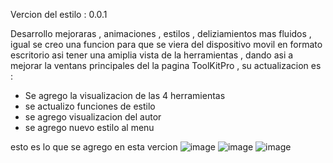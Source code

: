 Vercion del estilo : 0.0.1

Desarrollo mejoraras , animaciones , estilos , deliziamientos mas fluidos , igual se creo una funcion para que se viera del dispositivo movil en formato escritorio asi tener una amiplia vista de la herramientas , dando asi a mejorar la ventans principales del la pagina ToolKitPro , su actualizacion es :

- Se agrego la visualizacion de las 4 herramientas
- se actualizo funciones de estilo
- se agrego visualizacion del autor 
- se agrego nuevo estilo al menu 

esto es lo que se agrego en esta vercion 
![image](https://github.com/AvastrOficial/ToolApiKeys/assets/91764815/2baa570b-353d-4a6e-b142-1e89ecc84f78)
![image](https://github.com/AvastrOficial/ToolApiKeys/assets/91764815/d83bfc02-44c0-41f1-8c25-c7f08e935145)
![image](https://github.com/AvastrOficial/ToolApiKeys/assets/91764815/26b173ab-f0ab-4c22-bf6f-10c9f913382d)
